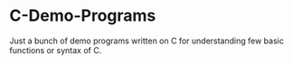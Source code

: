 # C-Demo-Programs
Just a bunch of demo programs written on C for understanding few basic functions or syntax of C.

